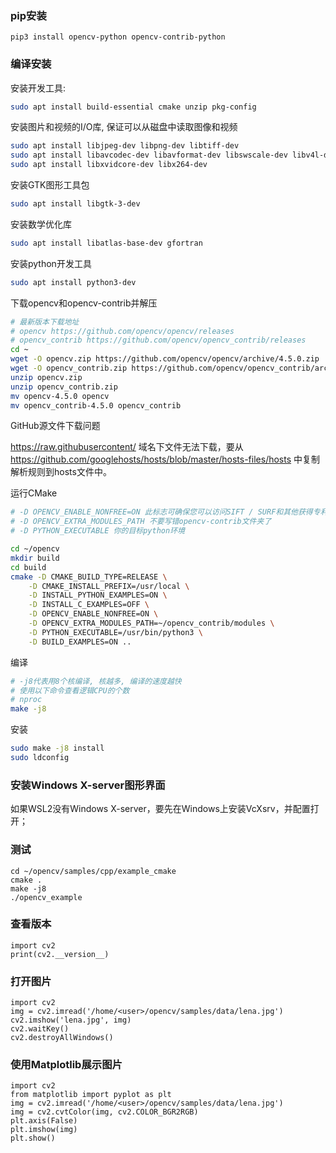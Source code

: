 ### pip安装

```
pip3 install opencv-python opencv-contrib-python
```

### 编译安装

安装开发工具:

```bash
sudo apt install build-essential cmake unzip pkg-config
```

安装图片和视频的I/O库, 保证可以从磁盘中读取图像和视频

```bash
sudo apt install libjpeg-dev libpng-dev libtiff-dev
sudo apt install libavcodec-dev libavformat-dev libswscale-dev libv4l-dev
sudo apt install libxvidcore-dev libx264-dev
```

安装GTK图形工具包

```bash
sudo apt install libgtk-3-dev
```

安装数学优化库

```bash
sudo apt install libatlas-base-dev gfortran
```

安装python开发工具

```bash
sudo apt install python3-dev
```

下载opencv和opencv-contrib并解压

```bash
# 最新版本下载地址
# opencv https://github.com/opencv/opencv/releases
# opencv_contrib https://github.com/opencv/opencv_contrib/releases
cd ~
wget -O opencv.zip https://github.com/opencv/opencv/archive/4.5.0.zip
wget -O opencv_contrib.zip https://github.com/opencv/opencv_contrib/archive/4.5.0.zip
unzip opencv.zip
unzip opencv_contrib.zip
mv opencv-4.5.0 opencv
mv opencv_contrib-4.5.0 opencv_contrib
```

GitHub源文件下载问题

https://raw.githubusercontent/ 域名下文件无法下载，要从 https://github.com/googlehosts/hosts/blob/master/hosts-files/hosts 中复制解析规则到hosts文件中。


运行CMake

```bash
# -D OPENCV_ENABLE_NONFREE=ON 此标志可确保您可以访问SIFT / SURF和其他获得专利的算法
# -D OPENCV_EXTRA_MODULES_PATH 不要写错opencv-contrib文件夹了
# -D PYTHON_EXECUTABLE 你的目标python环境

cd ~/opencv
mkdir build
cd build
cmake -D CMAKE_BUILD_TYPE=RELEASE \
	-D CMAKE_INSTALL_PREFIX=/usr/local \
	-D INSTALL_PYTHON_EXAMPLES=ON \
	-D INSTALL_C_EXAMPLES=OFF \
	-D OPENCV_ENABLE_NONFREE=ON \
	-D OPENCV_EXTRA_MODULES_PATH=~/opencv_contrib/modules \
	-D PYTHON_EXECUTABLE=/usr/bin/python3 \
	-D BUILD_EXAMPLES=ON ..
```

编译

```bash
# -j8代表用8个核编译, 核越多, 编译的速度越快
# 使用以下命令查看逻辑CPU的个数
# nproc
make -j8
```

安装

```bash
sudo make -j8 install
sudo ldconfig
```

### 安装Windows X-server图形界面

如果WSL2没有Windows X-server，要先在Windows上安装VcXsrv，并配置打开；

### 测试

```
cd ~/opencv/samples/cpp/example_cmake
cmake .
make -j8
./opencv_example
```

### 查看版本

```
import cv2
print(cv2.__version__)
```

### 打开图片

```
import cv2
img = cv2.imread('/home/<user>/opencv/samples/data/lena.jpg')
cv2.imshow('lena.jpg', img)
cv2.waitKey()
cv2.destroyAllWindows()
```

### 使用Matplotlib展示图片

```
import cv2
from matplotlib import pyplot as plt
img = cv2.imread('/home/<user>/opencv/samples/data/lena.jpg')
img = cv2.cvtColor(img, cv2.COLOR_BGR2RGB) 
plt.axis(False)
plt.imshow(img)
plt.show()
```

